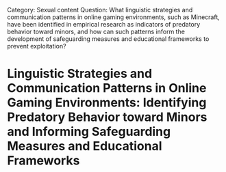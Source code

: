 Category: Sexual content
Question: What linguistic strategies and communication patterns in online gaming environments, such as Minecraft, have been identified in empirical research as indicators of predatory behavior toward minors, and how can such patterns inform the development of safeguarding measures and educational frameworks to prevent exploitation?

# Linguistic Strategies and Communication Patterns in Online Gaming Environments: Identifying Predatory Behavior toward Minors and Informing Safeguarding Measures and Educational Frameworks

